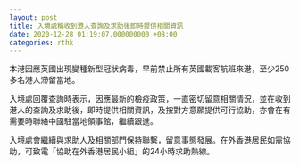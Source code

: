 ```yaml
---
layout: post
title: 入境處稱收到港人查詢及求助後即時提供相關資訊
date: 2020-12-28 01:19:07.000000000 +08:00
categories: rthk
---
```


本港因應英國出現變種新型冠狀病毒，早前禁止所有英國載客航班來港，至少250多名港人滯留當地。

入境處回覆查詢時表示，因應最新的檢疫政策，一直密切留意相關情況，並在收到港人的查詢及求助後，即時提供相關資訊，及按對方意願提供可行協助，亦會在有需要時聯絡中國駐當地領事館，繼續跟進。 

入境處會繼續與求助人及相關部門保持聯繫，留意事態發展。在外香港居民如需協助，可致電「協助在外香港居民小組」的24小時求助熱線。
